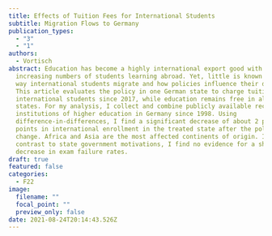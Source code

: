 ```yaml
---
title: Effects of Tuition Fees for International Students
subtitle: Migration Flows to Germany
publication_types:
  - "3"
  - "1"
authors:
  - Vortisch
abstract: Education has become a highly international export good with
  increasing numbers of students learning abroad. Yet, little is known about the
  way international students migrate and how policies influence their decision.
  This article evaluates the policy in one German state to charge tuition from
  international students since 2017, while education remains free in all other
  states. For my analysis, I collect and combine publicly available records for
  institutions of higher education in Germany since 1998. Using
  difference-in-differences, I find a significant decrease of about 2 percentage
  points in international enrollment in the treated state after the policy
  change. Africa and Asia are the most affected continents of origin. In
  contrast to state government motivations, I find no evidence for a short-term
  decrease in exam failure rates.
draft: true
featured: false
categories:
  - F22
image:
  filename: ""
  focal_point: ""
  preview_only: false
date: 2021-08-24T20:14:43.526Z
---
```


